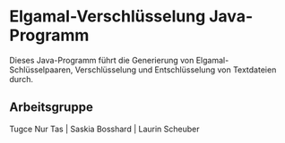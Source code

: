 # Elgamal-Verschlüsselung Java-Programm

Dieses Java-Programm führt die Generierung von Elgamal-Schlüsselpaaren, Verschlüsselung und Entschlüsselung von Textdateien durch.

## Arbeitsgruppe
Tugce Nur Tas | Saskia Bosshard | Laurin Scheuber

